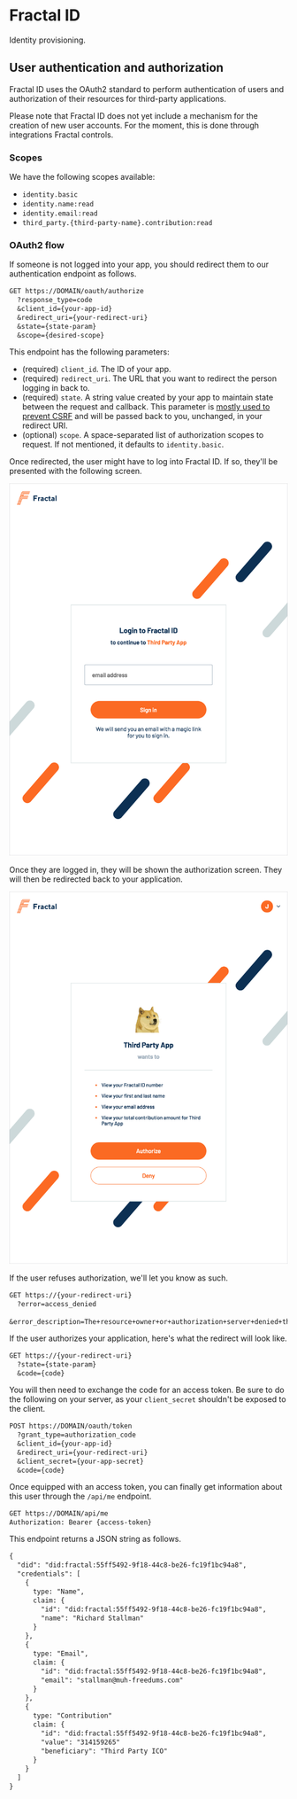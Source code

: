 # Fractal ID

Identity provisioning.

## User authentication and authorization

Fractal ID uses the OAuth2 standard to perform authentication of users and authorization of their resources for third-party applications.

Please note that Fractal ID does not yet include a mechanism for the creation of new user accounts. For the moment, this is done through integrations Fractal controls.

### Scopes

We have the following scopes available:
  * `identity.basic`
  * `identity.name:read`
  * `identity.email:read`
  * `third_party.{third-party-name}.contribution:read`

### OAuth2 flow

If someone is not logged into your app, you should redirect them to our authentication endpoint as follows.

```
GET https://DOMAIN/oauth/authorize
  ?response_type=code
  &client_id={your-app-id}
  &redirect_uri={your-redirect-uri}
  &state={state-param}
  &scope={desired-scope}
```

This endpoint has the following parameters:

* (required) `client_id`. The ID of your app.
* (required) `redirect_uri`. The URL that you want to redirect the person logging in back to.
* (required) `state`. A string value created by your app to maintain state between the request and callback. This parameter is [mostly used to prevent CSRF](https://auth0.com/docs/protocols/oauth2/oauth-state) and will be passed back to you, unchanged, in your redirect URI.
* (optional) `scope`. A space-separated list of authorization scopes to request. If not mentioned, it defaults to `identity.basic`.

Once redirected, the user might have to log into Fractal ID. If so, they'll be presented with the following screen.

![](img/login.png)

Once they are logged in, they will be shown the authorization screen. They will then be redirected back to your application.

![](img/authorization.png)

If the user refuses authorization, we'll let you know as such.

```
GET https://{your-redirect-uri}
  ?error=access_denied
  &error_description=The+resource+owner+or+authorization+server+denied+the+request.
```

If the user authorizes your application, here's what the redirect will look like.

```
GET https://{your-redirect-uri}
  ?state={state-param}
  &code={code}
```

You will then need to exchange the code for an access token. Be sure to do the following on your server, as your `client_secret` shouldn't be exposed to the client.

```
POST https://DOMAIN/oauth/token
  ?grant_type=authorization_code
  &client_id={your-app-id}
  &redirect_uri={your-redirect-uri}
  &client_secret={your-app-secret}
  &code={code}
```

Once equipped with an access token, you can finally get information about this user through the `/api/me` endpoint.

```
GET https://DOMAIN/api/me
Authorization: Bearer {access-token}
```

This endpoint returns a JSON string as follows.

```
{
  "did": "did:fractal:55ff5492-9f18-44c8-be26-fc19f1bc94a8",
  "credentials": [
    {
      type: "Name",
      claim: {
        "id": "did:fractal:55ff5492-9f18-44c8-be26-fc19f1bc94a8",
        "name": "Richard Stallman"
      }
    },
    {
      type: "Email",
      claim: {
        "id": "did:fractal:55ff5492-9f18-44c8-be26-fc19f1bc94a8",
        "email": "stallman@muh-freedums.com"
      }
    },
    {
      type: "Contribution"
      claim: {
        "id": "did:fractal:55ff5492-9f18-44c8-be26-fc19f1bc94a8",
        "value": "314159265"
        "beneficiary": "Third Party ICO"
      }
    }
  ]
}
```
